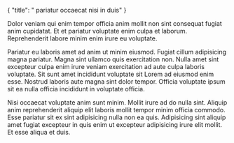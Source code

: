{
  "title": " pariatur occaecat nisi in duis"
}

Dolor veniam qui enim tempor officia anim mollit non sint consequat fugiat anim cupidatat. Et et pariatur voluptate enim culpa et laborum. Reprehenderit labore minim enim irure eu voluptate.

Pariatur eu laboris amet ad anim ut minim eiusmod. Fugiat cillum adipisicing magna pariatur. Magna sint ullamco quis exercitation non. Nulla amet sint excepteur culpa enim irure veniam exercitation ad aute culpa laboris voluptate. Sit sunt amet incididunt voluptate sit Lorem ad eiusmod enim esse. Nostrud laboris aute magna sint dolor tempor. Officia voluptate ipsum sit ea nulla officia incididunt in voluptate officia.

Nisi occaecat voluptate anim sunt minim. Mollit irure ad do nulla sint. Aliquip anim reprehenderit aliquip elit laboris mollit tempor minim officia commodo. Esse pariatur sit ex sint adipisicing nulla non ea quis. Adipisicing sint aliquip amet fugiat excepteur in quis enim ut excepteur adipisicing irure elit mollit. Et esse aliqua et duis.